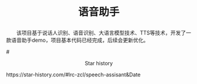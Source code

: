 #  <p align="center">语音助手</p>

<p style="text-indent: 2em;">
  该项目基于说话人识别、语音识别、大语言模型技术、TTS等技术，开发了一款语音助手demo，项目基本代码已经完成，后续会更新优化。
</p>
#  <p align="center">Star history</p>
https://star-history.com/#lrc-zcl/speech-assisant&Date
